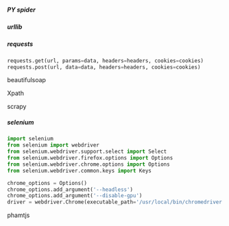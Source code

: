 ##### PY spider

##### urllib

##### requests

```python
requests.get(url, params=data, headers=headers, cookies=cookies)
requests.post(url, data=data, headers=headers, cookies=cookies)
```

beautifulsoap

Xpath

scrapy

##### selenium

```python
import selenium
from selenium import webdriver
from selenium.webdriver.support.select import Select
from selenium.webdriver.firefox.options import Options
from selenium.webdriver.chrome.options import Options
from selenium.webdriver.common.keys import Keys

chrome_options = Options()
chrome_options.add_argument('--headless')
chrome_options.add_argument('--disable-gpu')
driver = webdriver.Chrome(executable_path='/usr/local/bin/chromedriver',chrome_options=chrome_options)
```

phamtjs

